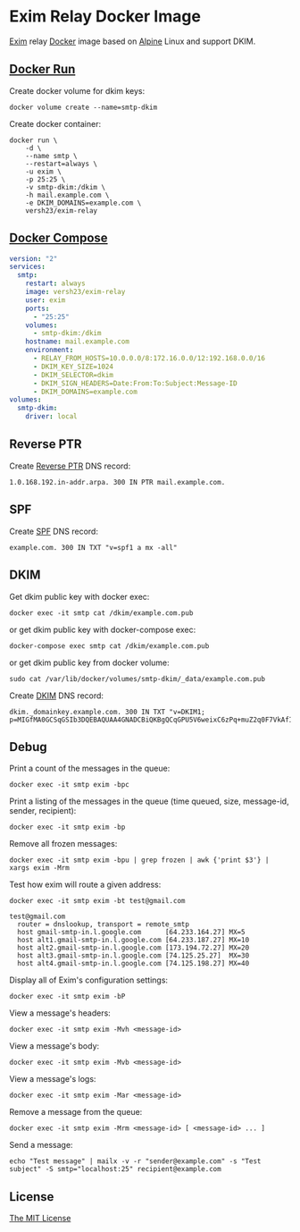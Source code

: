 # Exim Relay Docker Image


[Exim](http://exim.org/) relay [Docker](https://docker.com/) image based on [Alpine](https://alpinelinux.org/) Linux and support DKIM.

## [Docker Run](https://docs.docker.com/engine/reference/run)

Create docker volume for dkim keys:

```shell
docker volume create --name=smtp-dkim
```

Create docker container:

```shell
docker run \
    -d \
    --name smtp \
    --restart=always \
    -u exim \
    -p 25:25 \
    -v smtp-dkim:/dkim \
    -h mail.example.com \
    -e DKIM_DOMAINS=example.com \
    versh23/exim-relay
```

## [Docker Compose](https://docs.docker.com/compose/compose-file)

```yml
version: "2"
services:
  smtp:
    restart: always
    image: versh23/exim-relay
    user: exim
    ports:
      - "25:25"
    volumes:
      - smtp-dkim:/dkim
    hostname: mail.example.com
    environment:
      - RELAY_FROM_HOSTS=10.0.0.0/8:172.16.0.0/12:192.168.0.0/16
      - DKIM_KEY_SIZE=1024
      - DKIM_SELECTOR=dkim
      - DKIM_SIGN_HEADERS=Date:From:To:Subject:Message-ID
      - DKIM_DOMAINS=example.com
volumes:
  smtp-dkim:
    driver: local
```

## Reverse PTR

Create [Reverse PTR](https://en.wikipedia.org/wiki/Reverse_DNS_lookup) DNS record:

```
1.0.168.192.in-addr.arpa. 300 IN PTR mail.example.com.
```

## SPF

Create [SPF](http://openspf.org) DNS record:

```
example.com. 300 IN TXT "v=spf1 a mx -all"
```

## DKIM

Get dkim public key with docker exec:

```shell
docker exec -it smtp cat /dkim/example.com.pub
```

or get dkim public key with docker-compose exec:

```shell
docker-compose exec smtp cat /dkim/example.com.pub
```

or get dkim public key from docker volume:

```shell
sudo cat /var/lib/docker/volumes/smtp-dkim/_data/example.com.pub
```

Create [DKIM](http://dkim.org) DNS record:

```
dkim._domainkey.example.com. 300 IN TXT "v=DKIM1; p=MIGfMA0GCSqGSIb3DQEBAQUAA4GNADCBiQKBgQCqGPU5V6weixC6zPq+muZ2q0F7VkAfIV37ZjmZIK0Y0Kiz7ZiBIOjcVS958ncFnyqleSroqPV7ftgAykbxkIX/Rnq58VkxsCk7vO0nav0/cF0VlTP7/Pxe2PO4BYRW53rWUI6iOi7Y49q/1zWgcEa+fqc8FUqFvDebKtkeQy84BwIDAQAB"
```

## Debug

Print a count of the messages in the queue:

```shell
docker exec -it smtp exim -bpc
```

Print a listing of the messages in the queue (time queued, size, message-id, sender, recipient):

```shell
docker exec -it smtp exim -bp
```

Remove all frozen messages:

```shell
docker exec -it smtp exim -bpu | grep frozen | awk {'print $3'} | xargs exim -Mrm
```

Test how exim will route a given address:

```shell
docker exec -it smtp exim -bt test@gmail.com
```

```
test@gmail.com
  router = dnslookup, transport = remote_smtp
  host gmail-smtp-in.l.google.com      [64.233.164.27] MX=5
  host alt1.gmail-smtp-in.l.google.com [64.233.187.27] MX=10
  host alt2.gmail-smtp-in.l.google.com [173.194.72.27] MX=20
  host alt3.gmail-smtp-in.l.google.com [74.125.25.27]  MX=30
  host alt4.gmail-smtp-in.l.google.com [74.125.198.27] MX=40
```

Display all of Exim's configuration settings:

```shell
docker exec -it smtp exim -bP
```

View a message's headers:

```shell
docker exec -it smtp exim -Mvh <message-id>
```

View a message's body:

```shell
docker exec -it smtp exim -Mvb <message-id>
```

View a message's logs:

```shell
docker exec -it smtp exim -Mar <message-id>
```

Remove a message from the queue:

```shell
docker exec -it smtp exim -Mrm <message-id> [ <message-id> ... ]
```

Send a message:

```shell
echo "Test message" | mailx -v -r "sender@example.com" -s "Test subject" -S smtp="localhost:25" recipient@example.com
```

## License

[The MIT License](LICENSE)
